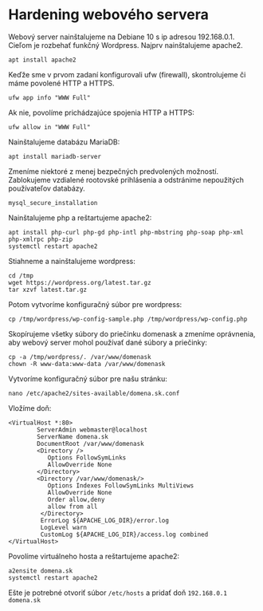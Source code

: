 # Hardening webového servera

Webový server nainštalujeme na Debiane 10 s ip adresou 192.168.0.1. Cieľom je rozbehať funkčný Wordpress.
Najprv nainštalujeme apache2. 

```
apt install apache2
```

Keďže sme v prvom zadaní konfigurovali ufw (firewall), skontrolujeme či máme povolené HTTP a HTTPS.

```
ufw app info "WWW Full"
```

Ak nie, povolíme prichádzajúce spojenia HTTP a HTTPS: 

```
ufw allow in "WWW Full"
```

Nainštalujeme databázu MariaDB: 

```
apt install mariadb-server
```

Zmeníme niektoré z menej bezpečných predvolených možností. Zablokujeme vzdialené rootovské prihlásenia a odstránime nepoužitých používateľov databázy.

```
mysql_secure_installation
```

Nainštalujeme php a reštartujeme apache2:

```
apt install php-curl php-gd php-intl php-mbstring php-soap php-xml php-xmlrpc php-zip
systemctl restart apache2
```

Stiahneme a nainštalujeme wordpress:

```
cd /tmp
wget https://wordpress.org/latest.tar.gz
tar xzvf latest.tar.gz
```

Potom vytvoríme konfiguračný súbor pre wordpress: 

```
cp /tmp/wordpress/wp-config-sample.php /tmp/wordpress/wp-config.php
```

Skopírujeme všetky súbory do priečinku domenask a zmeníme oprávnenia, aby webový server mohol používať dané súbory a priečinky:

```
cp -a /tmp/wordpress/. /var/www/domenask
chown -R www-data:www-data /var/www/domenask
```

Vytvoríme konfiguračný súbor pre našu stránku:

```
nano /etc/apache2/sites-available/domena.sk.conf
```

Vložíme doň:

```
<VirtualHost *:80>        
        ServerAdmin webmaster@localhost
        ServerName domena.sk
        DocumentRoot /var/www/domenask
        <Directory />
           Options FollowSymLinks
           AllowOverride None
        </Directory>
        <Directory /var/www/domenask/>
           Options Indexes FollowSymLinks MultiViews
           AllowOverride None
           Order allow,deny
           allow from all
         </Directory> 
         ErrorLog ${APACHE_LOG_DIR}/error.log 
         LogLevel warn
         CustomLog ${APACHE_LOG_DIR}/access.log combined
</VirtualHost>
```

Povolíme virtuálneho hosta a reštartujeme apache2: 

```
a2ensite domena.sk
systemctl restart apache2
```

Ešte je potrebné otvoriť súbor `/etc/hosts` a pridať doň `192.168.0.1	domena.sk`
